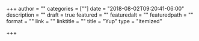 +++
author = ""
categories = [""]
date = "2018-08-02T09:20:41-06:00"
description = ""
draft = true
featured = ""
featuredalt = ""
featuredpath = ""
format = ""
link = ""
linktitle = ""
title = "Yup"
type = "itemized"

+++
